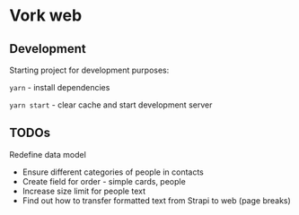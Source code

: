 # Vork web

## Development

Starting project for development purposes:

`yarn` - install dependencies

`yarn start` - clear cache and start development server

## TODOs

Redefine data model

- Ensure different categories of people in contacts
- Create field for order - simple cards, people
- Increase size limit for people text
- Find out how to transfer formatted text from Strapi to web (page breaks)
